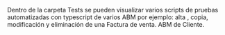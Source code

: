 Dentro de la carpeta Tests se pueden visualizar varios scripts de pruebas automatizadas con typescript de varios ABM por ejemplo: alta , copia, modificación y eliminación de una Factura de venta. ABM de Cliente.
